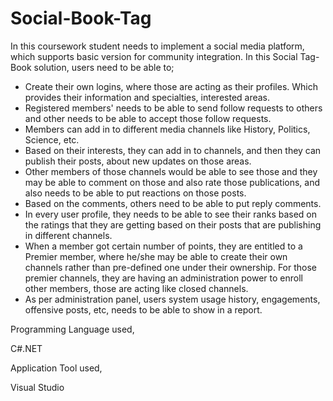 # Social-Book-Tag
In this coursework student needs to implement a social media platform, which supports basic version for community integration. In this Social Tag-Book solution, users need to be able to;
* Create their own logins, where those are acting as their profiles. Which provides their information and specialties, interested areas.
* Registered members' needs to be able to send follow requests to others and other needs to be able to accept those follow requests.
* Members can add in to different media channels like History, Politics, Science, etc.
* Based on their interests, they can add in to channels, and then they can publish their
posts, about new updates on those areas.
* Other members of those channels would be able to see those and they may be able
to comment on those and also rate those publications, and also needs to be able to
put reactions on those posts.
* Based on the comments, others need to be able to put reply comments.
* In every user profile, they needs to be able to see their ranks based on the ratings
that they are getting based on their posts that are publishing in different channels.
* When a member got certain number of points, they are entitled to a Premier member,
where he/she may be able to create their own channels rather than pre-defined one under their ownership. For those premier channels, they are having an administration power to enroll other members, those are acting like closed channels.
* As per administration panel, users system usage history, engagements, offensive posts, etc, needs to be able to show in a report.

Programming Language used,

C#.NET

Application Tool used,

Visual Studio
